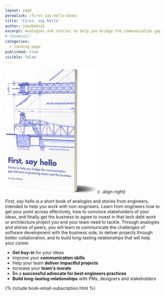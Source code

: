 ```yaml
---
layout: page
permalink: /first-say-hello-book/
title: 'First, say hello'
author: jeanbahnik
excerpt: Analogies and stories to help you bridge the communication gap between engineering teams and the business.
# thumbnail:
categories:
  - landing-page
published: true
visible: false
---
```

![cover](/assets/images/cover.png){: .align-right}

*First, say hello* is a short book of analogies and stories from engineers, intended to help you work with non-engineers. Learn from engineers how to get your point across effectively, how to convince stakeholders of your ideas, and finally get the business to agree to invest in that tech debt work or architecture project you and your team need to tackle. Through analogies and stories of peers, you will learn to communicate the challenges of software development with the business side, to deliver projects through better collaboration, and to build long-lasting relationships that will help your career.

* **Get buy-in** for your ideas
* Improve your **communication skills**
* Help your team **deliver impactful projects**
* Increase your **team's morale**
* Be a **successful advocate for best engineers practices**
* **Build long-lasting relationships** with PMs, designers and stakeholders

{% include book-email-subscription.html %}